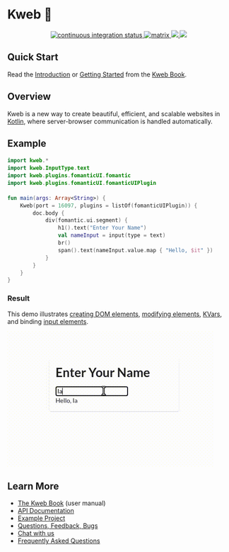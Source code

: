 # Kweb 🦆

<div align="center">
  <!-- Github Actions -->
  <a href="https://github.com/kwebio/kweb-core/actions/workflows/build.yml">
    <img src="https://img.shields.io/github/workflow/status/kwebio/kweb-core/build?label=tests&style=flat-square&logo=github%20actions" alt="continuous integration status" />
  </a>
  <a href="https://matrix.to/#/#kweb:matrix.org">
    <img src="https://img.shields.io/badge/chat-matrix-blue?style=flat-square&logo=matrix" alt="matrix" />
  </a>
  <a href="https://docs.kweb.io/book/gettingstarted.html">
    <img src="https://img.shields.io/github/v/release/kwebio/kweb-core?label=dependency&sort=semver&style=flat-square&color=blueviolet&logo=gradle&include_prereleases" />
  <a href="https://github.com/kwebio/kweb-core/blob/master/LICENSE">
    <img src="https://img.shields.io/github/license/kwebio/kweb-core?style=flat-square&logo=gnu&color=4a5e7d" \>
  </a>
</div>

## Quick Start

Read the [Introduction](https://docs.kweb.io/book/intro.html) or [Getting Started](https://docs.kweb.io/book/gettingstarted.html) from the [Kweb Book](https://docs.kweb.io/book/).

## Overview

Kweb is a new way to create beautiful, efficient, and scalable websites in [Kotlin](https://kotlinlang.org/), where server-browser communication is handled automatically.

## Example

```kotlin
import kweb.*
import kweb.InputType.text
import kweb.plugins.fomanticUI.fomantic
import kweb.plugins.fomanticUI.fomanticUIPlugin

fun main(args: Array<String>) {
    Kweb(port = 16097, plugins = listOf(fomanticUIPlugin)) {
        doc.body {
            div(fomantic.ui.segment) {
                h1().text("Enter Your Name")
                val nameInput = input(type = text)
                br()
                span().text(nameInput.value.map { "Hello, $it" })
            }
        }
    }
}
```

### Result

This demo illustrates [creating DOM elements](https://docs.kweb.io/book/dom.html#creating-dom-elements-and-fragments),
[modifying elements](https://docs.kweb.io/book/dom.html#adding-attributes), 
[KVars](https://docs.kweb.io/book/state.html#building-blocks), and binding 
[input elements](https://docs.kweb.io/book/dom.html#input-elements).

![video](readme-video.gif)

## Learn More

* [The Kweb Book](http://docs.kweb.io/book) (user manual)
* [API Documentation](https://docs.kweb.io/api)
* [Example Project](https://github.com/freenet/freenetorg-website/)
* [Questions, Feedback, Bugs](https://github.com/kwebio/kweb-core/issues)
* [Chat with us](https://matrix.to/#/#kweb:matrix.org)
* [Frequently Asked Questions](https://docs.kweb.io/book/faq.html)
